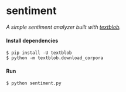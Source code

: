 # sentiment
*A simple sentiment analyzer built with [textblob](http://textblob.readthedocs.io/en/latest/).*
#### Install dependencies
    $ pip install -U textblob
    $ python -m textblob.download_corpora
#### Run
    $ python sentiment.py
